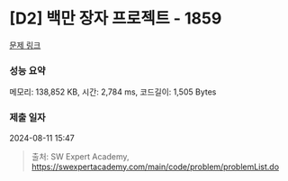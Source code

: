 # [D2] 백만 장자 프로젝트 - 1859 

[문제 링크](https://swexpertacademy.com/main/code/problem/problemDetail.do?contestProbId=AV5LrsUaDxcDFAXc) 

### 성능 요약

메모리: 138,852 KB, 시간: 2,784 ms, 코드길이: 1,505 Bytes

### 제출 일자

2024-08-11 15:47



> 출처: SW Expert Academy, https://swexpertacademy.com/main/code/problem/problemList.do